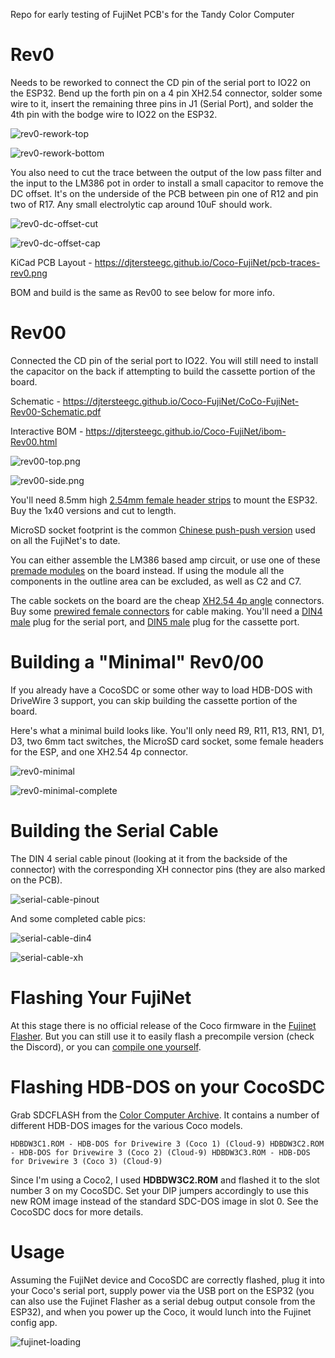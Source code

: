 Repo for early testing of FujiNet PCB's for the Tandy Color Computer

# Rev0

Needs to be reworked to connect the CD pin of the serial port to IO22 on the ESP32.  Bend up the forth pin on a 4 pin XH2.54 connector, solder some wire to it, insert the remaining three pins in J1 (Serial Port), and solder the 4th pin with the bodge wire to IO22 on the ESP32.

![rev0-rework-top](docs/rev0-rework-top.jpg)

![rev0-rework-bottom](docs/rev0-rework-bottom.jpg)

You also need to cut the trace between the output of the low pass filter and the input to the LM386 pot in order to install a small capacitor to remove the DC offset.  It's on the underside of the PCB between pin one of R12 and pin two of R17.  Any small electrolytic cap around 10uF should work.

![rev0-dc-offset-cut](docs/rev0-dc-offset-cut.jpg)

![rev0-dc-offset-cap](docs/rev0-dc-offset-cap.jpg)



KiCad PCB Layout - https://djtersteegc.github.io/Coco-FujiNet/pcb-traces-rev0.png

BOM and build is the same as Rev00 to see below for more info.

# Rev00

Connected the CD pin of the serial port to IO22.  You will still need to install the capacitor on the back if attempting to build the cassette portion of the board.

Schematic - https://djtersteegc.github.io/Coco-FujiNet/CoCo-FujiNet-Rev00-Schematic.pdf

Interactive BOM - https://djtersteegc.github.io/Coco-FujiNet/ibom-Rev00.html

![rev00-top.png](docs/rev00-top.png)

![rev00-side.png](docs/rev00-side.png)

You'll need 8.5mm high [2.54mm female header strips](https://www.aliexpress.us/item/2251832416528370.html) to mount the ESP32.  Buy the 1x40 versions and cut to length.

MicroSD socket footprint is the common [Chinese push-push version](https://www.aliexpress.us/item/2251832613969983.html) used on all the FujiNet's to date.

You can either assemble the LM386 based amp circuit, or use one of these [premade modules](https://www.aliexpress.us/item/3256805809816872.html) on the board instead. If using the module all the components in the outline area can be excluded, as well as C2 and C7.

The cable sockets on the board are the cheap [XH2.54 4p angle](https://www.aliexpress.us/item/2251832735749189.html) connectors.   Buy some [prewired female connectors](https://www.aliexpress.us/item/2255801048702387.html) for cable making.  You'll need a [DIN4 male](https://www.aliexpress.us/item/3256804124853512.html) plug for the serial port, and [DIN5 male](https://www.aliexpress.us/item/3256804124853512.html) plug for the cassette port.

# Building a "Minimal" Rev0/00

If you already have a CocoSDC or some other way to load HDB-DOS with DriveWire 3 support, you can skip building the cassette  portion of the board.

Here's what a minimal build looks like.  You'll only need R9, R11, R13, RN1, D1, D3, two 6mm tact switches, the MicroSD card socket, some female headers for the ESP, and one XH2.54 4p connector.

![rev0-minimal](docs/rev0-minimal.jpg)

![rev0-minimal-complete](docs/rev0-minimal-complete.jpg)

# Building the Serial Cable

The DIN 4 serial cable pinout (looking at it from the backside of the connector) with the corresponding XH connector pins (they are also marked on the PCB).

![serial-cable-pinout](docs/serial-cable-pinout.png)

And some completed cable pics:

![serial-cable-din4](docs/serial-cable-din4.jpg)

![serial-cable-xh](docs/serial-cable-xh.jpg)

# Flashing Your FujiNet

At this stage there is no official release of the Coco firmware in the [Fujinet Flasher](https://fujinet.online/download/).  But you can still use it to easily flash a precompile version (check the Discord), or you can [compile one yourself](https://github.com/FujiNetWIFI/fujinet-firmware/wiki/Board-Bring-Up-Software).

# Flashing HDB-DOS on your CocoSDC

Grab SDCFLASH from the [Color Computer Archive](https://colorcomputerarchive.com/search?q=SDCFLASH). It contains a number of different HDB-DOS images for the various Coco models.

`HDBDW3C1.ROM - HDB-DOS for Drivewire 3 (Coco 1) (Cloud-9)
HDBDW3C2.ROM - HDB-DOS for Drivewire 3 (Coco 2) (Cloud-9)
HDBDW3C3.ROM - HDB-DOS for Drivewire 3 (Coco 3) (Cloud-9)`

Since I'm using a Coco2, I used **HDBDW3C2.ROM** and flashed it to the slot number 3 on my CocoSDC.  Set your DIP jumpers accordingly to use this new ROM image instead of the standard SDC-DOS image in slot 0. See the CocoSDC docs for more details.

# Usage

Assuming the FujiNet device and CocoSDC are correctly flashed, plug it into your Coco's serial port, supply power via the USB port on the ESP32 (you can also use the Fujinet Flasher as a serial debug output console from the ESP32), and when you power up the Coco, it would lunch into the Fujinet config app.

![fujinet-loading](docs/fujinet-loading.jpg)

